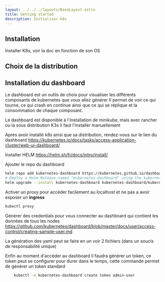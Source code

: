 ```yaml
---
layout: ../../../layouts/BaseLayout.astro
title: Getting started
description: Initialiser k8s
---
```

## Installation
Installer K8s, voir la doc en fonction de son OS

## Choix de la distribution



## Installation du dashboard

Le dashboard est un outils de choix pour visualiser les différents composants de kubernetes que vous allez générer
Il permet de voir ce qui tourne, ce qui crash en continue ainsi que ce qui se réplique et la consommation de chaque composant.

Le dashboard est disponible à l'installation de minikube, mais avec rancher ou la sous distribution K3s il faut l'installer manuellement

Apres avoir installé k8s ainsi que sa distribution, rendez-vous sur le lien du dashboard
https://kubernetes.io/docs/tasks/access-application-cluster/web-ui-dashboard/

Installer HELM 
https://helm.sh/fr/docs/intro/install/

Ajouter le repo du dashboard 
```bash
helm repo add kubernetes-dashboard https://kubernetes.github.io/dashboard/
# Deploy a Helm Release named "kubernetes-dashboard" using the kubernetes-dashboard chart
helm upgrade --install kubernetes-dashboard kubernetes-dashboard/kubernetes-dashboard --create-namespace --namespace kubernetes-dashboard
```

Activer un proxy pour accéder facilement au localhost et ne pas a avoir exposer un **ingress**
```bash
kubectl proxy
```

Générer des credentials pour vous connecter au dashboard qui contient les données de tous les nodes
https://github.com/kubernetes/dashboard/blob/master/docs/user/access-control/creating-sample-user.md

La génération des yaml peut se faire en un voir 2 fichiers (dans un soucis de responsabilité unique)

Enfin au moment d'accéder au dashboard il faudra générer un token, ce token peut se configurer pour durer dans le temps, cette commande permet de générer un token standard
```bash
    kubectl -n kubernetes-dashboard create token admin-user
```